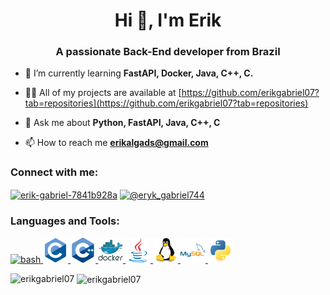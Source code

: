 <h1 align="center">Hi 👋, I'm Erik</h1>
<h3 align="center">A passionate Back-End developer from Brazil</h3>

- 🌱 I’m currently learning **FastAPI, Docker, Java, C++, C.**

- 👨‍💻 All of my projects are available at [https://github.com/erikgabriel07?tab=repositories](https://github.com/erikgabriel07?tab=repositories)

- 💬 Ask me about **Python, FastAPI, Java, C++, C**

- 📫 How to reach me **erikalgads@gmail.com**

<h3 align="left">Connect with me:</h3>
<p align="left">
<a href="https://linkedin.com/in/erik-gabriel-7841b928a" target="blank"><img align="center" src="https://raw.githubusercontent.com/rahuldkjain/github-profile-readme-generator/master/src/images/icons/Social/linked-in-alt.svg" alt="erik-gabriel-7841b928a" height="30" width="40" /></a>
<a href="https://instagram.com/@eryk_gabriel744" target="blank"><img align="center" src="https://raw.githubusercontent.com/rahuldkjain/github-profile-readme-generator/master/src/images/icons/Social/instagram.svg" alt="@eryk_gabriel744" height="30" width="40" /></a>
</p>

<h3 align="left">Languages and Tools:</h3>
<p align="left"> <a href="https://www.gnu.org/software/bash/" target="_blank" rel="noreferrer"> <img src="https://www.vectorlogo.zone/logos/gnu_bash/gnu_bash-icon.svg" alt="bash" width="40" height="40"/> </a> <a href="https://www.cprogramming.com/" target="_blank" rel="noreferrer"> <img src="https://raw.githubusercontent.com/devicons/devicon/master/icons/c/c-original.svg" alt="c" width="40" height="40"/> </a> <a href="https://www.w3schools.com/cpp/" target="_blank" rel="noreferrer"> <img src="https://raw.githubusercontent.com/devicons/devicon/master/icons/cplusplus/cplusplus-original.svg" alt="cplusplus" width="40" height="40"/> </a> <a href="https://www.docker.com/" target="_blank" rel="noreferrer"> <img src="https://raw.githubusercontent.com/devicons/devicon/master/icons/docker/docker-original-wordmark.svg" alt="docker" width="40" height="40"/> </a> <a href="https://www.java.com" target="_blank" rel="noreferrer"> <img src="https://raw.githubusercontent.com/devicons/devicon/master/icons/java/java-original.svg" alt="java" width="40" height="40"/> </a> <a href="https://www.linux.org/" target="_blank" rel="noreferrer"> <img src="https://raw.githubusercontent.com/devicons/devicon/master/icons/linux/linux-original.svg" alt="linux" width="40" height="40"/> </a> <a href="https://www.mysql.com/" target="_blank" rel="noreferrer"> <img src="https://raw.githubusercontent.com/devicons/devicon/master/icons/mysql/mysql-original-wordmark.svg" alt="mysql" width="40" height="40"/> </a> <a href="https://www.python.org" target="_blank" rel="noreferrer"> <img src="https://raw.githubusercontent.com/devicons/devicon/master/icons/python/python-original.svg" alt="python" width="40" height="40"/> </a> </p>

<p><img align="left" src="https://github-readme-stats.vercel.app/api/top-langs?username=erikgabriel07&show_icons=true&locale=en&layout=compact" alt="erikgabriel07" /></p>

<p>&nbsp;<img align="center" src="https://github-readme-stats.vercel.app/api?username=erikgabriel07&show_icons=true&locale=en" alt="erikgabriel07" /></p>
